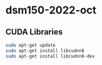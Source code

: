 # dsm150-2022-oct

## CUDA Libraries

```bash
sudo apt-get update
sudo apt-get install libcudnn8
sudo apt-get install libcudnn8-dev
```
